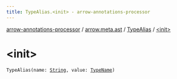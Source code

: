 ```yaml
---
title: TypeAlias.<init> - arrow-annotations-processor
---
```


[arrow-annotations-processor](../../index.html) / [arrow.meta.ast](../index.html) / [TypeAlias](index.html) / [&lt;init&gt;](./-init-.html)

# &lt;init&gt;

`TypeAlias(name: `[`String`](https://kotlinlang.org/api/latest/jvm/stdlib/kotlin/-string/index.html)`, value: `[`TypeName`](../-type-name/index.html)`)`